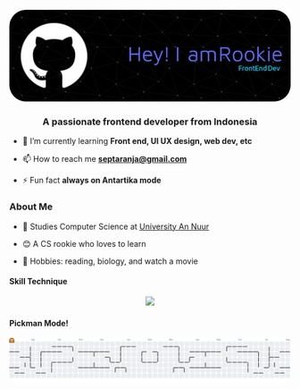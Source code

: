 ![Header](img/github-header-image.png)

<h3 align="center">A passionate frontend developer from Indonesia</h3>

- 🌱 I’m currently learning **Front end, UI UX design, web dev, etc**

- 📫 How to reach me **septaranja@gmail.com**

- ⚡ Fun fact **always on Antartika mode**

<h3>About Me</h3>

- 🏫 Studies Computer Science at <a href="https://unan.ac.id/">University An Nuur</a>

- 😊 A CS rookie who loves to learn

- 🧾 Hobbies: reading, biology, and watch a movie


<p align="left">
</p>

<h4 align="left">Skill Technique</h4>
<p align="center">
  <a href="https://skillicons.dev">
    <img src="https://skillicons.dev/icons?i=html,css,javascript,figma,framer,python,notion,vscode,git,github=" />
  </a>
</p>


<h4>Pickman Mode!</h4>

<picture>
  <source media="(prefers-color-scheme: dark)" srcset="https://raw.githubusercontent.com/anjarnegara/anjarnegara/output/pacman-contribution-graph-dark.svg">
  <source media="(prefers-color-scheme: light)" srcset="https://raw.githubusercontent.com/anjarnegara/anjarnegara/output/pacman-contribution-graph.svg">
  <img alt="pacman contribution graph" src="https://raw.githubusercontent.com/anjarnegara/anjarnegara/output/pacman-contribution-graph.svg">
</picture>

###
